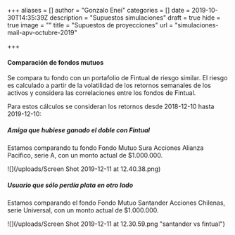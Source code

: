 +++
aliases = []
author = "Gonzalo Enei"
categories = []
date = 2019-10-30T14:35:39Z
description = "Supuestos simulaciones"
draft = true
hide = true
image = ""
title = "Supuestos de proyecciones"
url = "simulaciones-mail-apv-octubre-2019"

+++
#### Comparación de fondos mutuos

Se compara tu fondo con un portafolio de Fintual de riesgo similar. El riesgo es calculado a partir de la volatilidad de los retornos semanales de los activos y considera las correlaciones entre los fondos de Fintual.

Para estos cálculos se consideran los retornos desde 2018-12-10 hasta 2019-12-10:

##### Amiga que hubiese ganado el doble con Fintual

Estamos comparando tu fondo Fondo Mutuo Sura Acciones Alianza Pacifico, serie A, con un monto actual de $1.000.000.

![](/uploads/Screen Shot 2019-12-11 at 12.40.38.png)

##### Usuario que sólo perdía plata en otro lado

Estamos comparando el fondo Fondo Mutuo Santander Acciones Chilenas, serie Universal, con un monto actual de $1.000.000.

![](/uploads/Screen Shot 2019-12-11 at 12.30.59.png "santander vs fintual")
